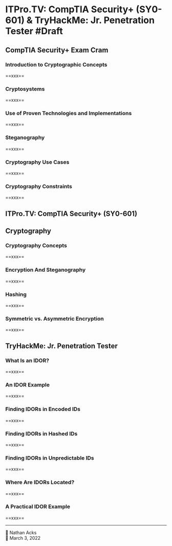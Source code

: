 # ITPro.TV: CompTIA Security+ (SY0-601) & TryHackMe: Jr. Penetration Tester #Draft

## CompTIA Security+ Exam Cram

### Introduction to Cryptographic Concepts

==xxx==

### Cryptosystems

==xxx==

### Use of Proven Technologies and Implementations

==xxx==

### Steganography

==xxx==

### Cryptography Use Cases

==xxx==

### Cryptography Constraints

==xxx==

## ITPro.TV: CompTIA Security+ (SY0-601)

## Cryptography

### Cryptography Concepts

==xxx==

### Encryption And Steganography

==xxx==

### Hashing

==xxx==

### Symmetric vs. Asymmetric Encryption

==xxx==

## TryHackMe: Jr. Penetration Tester

### What Is an IDOR?

==xxx==

### An IDOR Example

==xxx==

### Finding IDORs in Encoded IDs

==xxx==

### Finding IDORs in Hashed IDs

==xxx==

### Finding IDORs in Unpredictable IDs

==xxx==

### Where Are IDORs Located?

==xxx==

### A Practical IDOR Example

==xxx==

- - - -

<span aria-hidden="true">👤</span> Nathan Acks  
<span aria-hidden="true">📅</span> March 3, 2022
